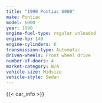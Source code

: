 ```yaml
---
title: "1990 Pontiac 6000"
make: Pontiac
model: 6000
year: 1990
engine-fuel-type: regular unleaded
engine-hp: 140
engine-cylinders: 6
transmission-type: Automatic
driven-wheels: Front wheel drive
number-of-doors: 4
market-category: N/A
vehicle-size: Midsize
vehicle-style: Sedan
---
```


{{< car_info >}}
